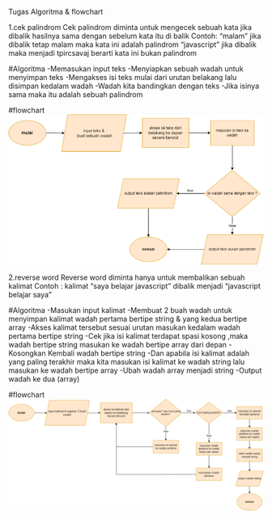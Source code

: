 Tugas Algoritma & flowchart

1.cek palindrom
Cek palindrom diminta untuk mengecek sebuah kata jika dibalik hasilnya sama dengan sebelum kata itu di balik
Contoh:
“malam” jika dibalik tetap malam maka kata ini adalah palindrom
“javascript” jika dibalik maka menjadi tpircsavaj berarti kata ini bukan palindrom

#Algoritma
-Memasukan input teks
-Menyiapkan sebuah wadah untuk menyimpan teks
-Mengakses isi teks mulai dari urutan belakang lalu disimpan kedalam wadah
-Wadah kita bandingkan dengan teks
-Jika isinya sama maka itu adalah sebuah palindrom

#flowchart
![palindrom](./palindrom.png)

2.reverse word
Reverse word diminta hanya untuk membalikan sebuah kalimat
Contoh : kalimat “saya belajar javascript” dibalik menjadi “javascript belajar saya”

#Algoritma
-Masukan input kalimat
-Membuat 2 buah wadah untuk menyimpan kalimat wadah pertama bertipe string & yang kedua bertipe array
-Akses kalimat tersebut sesuai urutan masukan kedalam wadah pertama bertipe string
-Cek jika isi kalimat terdapat spasi kosong ,maka wadah bertipe string masukan ke wadah bertipe array dari depan
-Kosongkan Kembali wadah bertipe string
-Dan apabila isi kalimat adalah yang paling terakhir maka kita masukan isi kalimat ke wadah string lalu masukan ke wadah bertipe array
-Ubah wadah array menjadi string
-Output wadah ke dua (array)

#flowchart
![reverseword](./reverse%20word.png)
